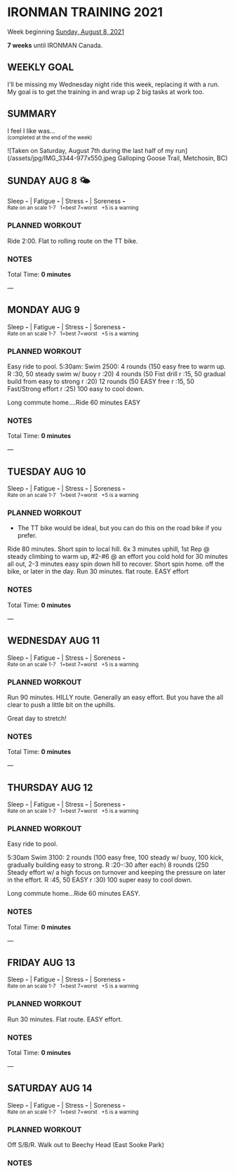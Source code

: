 # IRONMAN TRAINING 2021
Week beginning [Sunday, August 8, 2021](javascript:flick('sun');)

**7 weeks** until IRONMAN Canada.

## WEEKLY GOAL
I'll be missing my Wednesday night ride this week, replacing it with a run.  My goal is to get the training in and wrap up 2 big tasks at work too.

## SUMMARY
I feel I like was...  
<sup>(completed at the end of the week)</sup>
<!--OVERTRAINING|ON THE EDGE|STAYING CONSISTENT|LAGGING A BIT-->

![Taken on Saturday, August 7th during the last half of my run](/assets/jpg/IMG_3344-977x550.jpeg Galloping Goose Trail, Metchosin, BC)

## SUNDAY AUG 8 🌤
Sleep **-** | Fatigue **-** | Stress **-** | Soreness **-**  
<sup>Rate on an scale 1-7 &nbsp; 1=best 7=worst &nbsp; +5 is a warning</sup>

### PLANNED WORKOUT
Ride 2:00. Flat to rolling route on the TT bike.

### NOTES
Total Time: **0 minutes**

&mdash; 


<!---->
## MONDAY AUG 9
Sleep **-** | Fatigue **-** | Stress **-** | Soreness **-**  
<sup>Rate on an scale 1-7 &nbsp; 1=best 7=worst &nbsp; +5 is a warning</sup>

### PLANNED WORKOUT
Easy ride to pool. 
5:30am: Swim 2500: 
4 rounds (150 easy free to warm up. R :30, 50 steady swim w/ buoy r :20) 
4 rounds (50 Fist drill r :15, 50 gradual build from easy to strong r :20)
12 rounds (50 EASY free r :15, 50 Fast/Strong effort r :25)
100 easy to cool down.

Long commute home....Ride 60 minutes EASY

### NOTES
Total Time: **0 minutes**

&mdash; 


<!---->
## TUESDAY AUG 10
Sleep **-** | Fatigue **-** | Stress **-** | Soreness **-**  
<sup>Rate on an scale 1-7 &nbsp; 1=best 7=worst &nbsp; +5 is a warning</sup>

### PLANNED WORKOUT
* The TT bike would be ideal, but you can do this on the road bike if you prefer. 

Ride 80 minutes. Short spin to local hill. 
6x 3 minutes uphill, 1st Rep @ steady climbing to warm up, #2-#6 @ an effort you cold hold for 30 minutes all out, 2-3 minutes easy spin down hill to recover. Short spin home.
off the bike, or later in the day. Run 30 minutes. flat route. EASY effort

### NOTES
Total Time: **0 minutes**

&mdash; 

<!---->
## WEDNESDAY AUG 11
Sleep **-** | Fatigue **-** | Stress **-** | Soreness **-**  
<sup>Rate on an scale 1-7 &nbsp; 1=best 7=worst &nbsp; +5 is a warning</sup>

### PLANNED WORKOUT
Run 90 minutes. HILLY route. Generally an easy effort. But you have the all clear to push a little bit on the uphills.

Great day to stretch!

### NOTES
Total Time: **0 minutes**

&mdash; 


<!---->
## THURSDAY AUG 12
Sleep **-** | Fatigue **-** | Stress **-** | Soreness **-**  
<sup>Rate on an scale 1-7 &nbsp; 1=best 7=worst &nbsp; +5 is a warning</sup>

### PLANNED WORKOUT
Easy ride to pool. 

5:30am Swim 3100: 
2 rounds (100 easy free, 100 steady w/ buoy, 100 kick, gradually building easy to strong. R :20-:30 after each)
8 rounds (250 Steady effort w/ a high focus on turnover and keeping the pressure on later in the effort. R :45, 50 EASY r :30)
100 super easy to cool down. 

Long commute home...Ride 60 minutes EASY. 

### NOTES
Total Time: **0 minutes**

&mdash; 


<!---->
## FRIDAY AUG 13
Sleep **-** | Fatigue **-** | Stress **-** | Soreness **-**  
<sup>Rate on an scale 1-7 &nbsp; 1=best 7=worst &nbsp; +5 is a warning</sup>

### PLANNED WORKOUT
Run 30 minutes. Flat route. EASY effort.

### NOTES
Total Time: **0 minutes**

&mdash; 


<!---->
## SATURDAY AUG 14
Sleep **-** | Fatigue **-** | Stress **-** | Soreness **-**  
<sup>Rate on an scale 1-7 &nbsp; 1=best 7=worst &nbsp; +5 is a warning</sup>

### PLANNED WORKOUT
Off S/B/R.  Walk out to Beechy Head (East Sooke Park)

### NOTES
